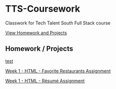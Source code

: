 # TTS-Coursework

Classwork for Tech Talent South Full Stack course

[View Homework and Projects](https://borkstick.github.io/TTS-Coursework/)

## Homework / Projects

[test](/html_test/index.html)

[Week 1 - HTML - Favorite Restaurants Assignment](/html_basics/favorite_restaurants_assignment/index.html)

[Week 1 - HTML - Résumé Assignment](/html_basics/resume_assignment/index.html)
